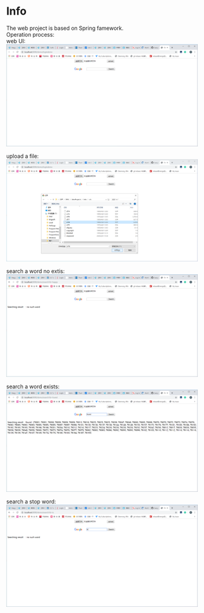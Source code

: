 # Info
The web project is based on Spring famework.  
Operation process:  
web UI:  
![Image text](https://github.com/baoyangisapig/image/blob/master/screen1.png)


upload a file:
![Image text](https://github.com/baoyangisapig/image/blob/master/screen2.png)

search a word no extis:
![Image text](https://github.com/baoyangisapig/image/blob/master/screen3.png)

search a word exists:
![Image text](https://github.com/baoyangisapig/image/blob/master/screen4.png)

search a stop word:
![Image text](https://github.com/baoyangisapig/image/blob/master/screen5.png)
